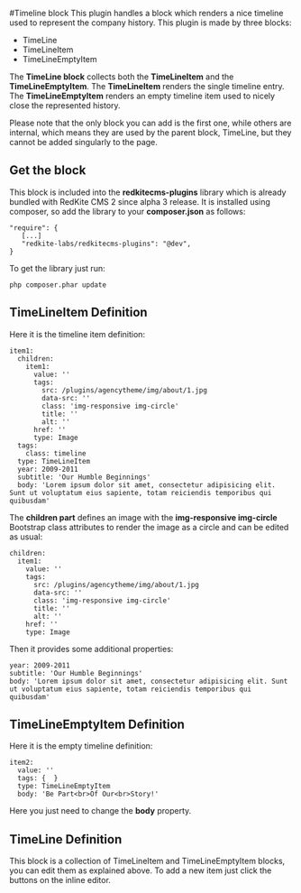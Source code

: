 #Timeline block
This plugin handles a block which renders a nice timeline used to represent the company history. This plugin is made by three blocks:

- TimeLine
- TimeLineItem
- TimeLineEmptyItem

The **TimeLine block** collects both the **TimeLineItem** and the **TimeLineEmptyItem**. 
The **TimeLineItem** renders the single timeline entry.
The **TimeLineEmptyItem** renders an empty timeline item used to nicely close the represented history.

Please note that the only block you can add is the first one, while others are internal, which means they are used by the parent block, TimeLine, but they cannot be added singularly to the page. 

## Get the block
This block is included into the **redkitecms-plugins** library which is already bundled with RedKite CMS 2 since alpha 3 release. It is installed using composer, so add the library to your **composer.json** as follows:
    
    "require": {
       [...]
       "redkite-labs/redkitecms-plugins": "@dev",
    }
    
To get the library just run:

    php composer.phar update
    
## TimeLineItem Definition
Here it is the timeline item definition:

    item1:
      children:
        item1:
          value: ''
          tags:
            src: /plugins/agencytheme/img/about/1.jpg
            data-src: ''
            class: 'img-responsive img-circle'
            title: ''
            alt: ''
          href: ''
          type: Image
      tags:
        class: timeline
      type: TimeLineItem
      year: 2009-2011
      subtitle: 'Our Humble Beginnings'
      body: 'Lorem ipsum dolor sit amet, consectetur adipisicing elit. Sunt ut voluptatum eius sapiente, totam reiciendis temporibus qui quibusdam'
 
The **children part** defines an image with the **img-responsive img-circle** Bootstrap class attributes to render the image as a circle and can be edited as usual:

    children:
      item1:
        value: ''
        tags:
          src: /plugins/agencytheme/img/about/1.jpg
          data-src: ''
          class: 'img-responsive img-circle'
          title: ''
          alt: ''
        href: ''
        type: Image
 
Then it provides some additional properties:
 
    year: 2009-2011
    subtitle: 'Our Humble Beginnings'
    body: 'Lorem ipsum dolor sit amet, consectetur adipisicing elit. Sunt ut voluptatum eius sapiente, totam reiciendis temporibus qui quibusdam'
    
    
## TimeLineEmptyItem Definition
Here it is the empty timeline definition:

    item2:
      value: ''
      tags: {  }
      type: TimeLineEmptyItem
      body: 'Be Part<br>Of Our<br>Story!'
        
Here you just need to change the **body** property.
      
## TimeLine Definition

This block is a collection of TimeLineItem and TimeLineEmptyItem blocks, you can edit them as explained above. To add a new item just click the buttons on the inline editor. 